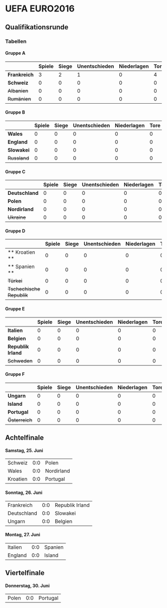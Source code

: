 # UEFA EURO2016

## Qualifikationsrunde

### Tabellen

#### Gruppe A
|                           | Spiele | Siege | Unentschieden | Niederlagen | Tore | Gegentore | Tordifferenz | Punkte |
| ------------------------- | ------ | ----- | ------------- | ----------- | ---- | --------- | ------------ | ------ |
| **Frankreich**            |      3 |     2 |             1 |           0 |    4 |         1 |            3 |  **7** |
| **Schweiz**               |      0 |     0 |             0 |           0 |    0 |         0 |            0 |  **0** |
| ~~Albanien~~              |      0 |     0 |             0 |           0 |    0 |         0 |            0 |  **0** |
| ~~Rumänien~~              |      0 |     0 |             0 |           0 |    0 |         0 |            0 |  **0** |

#### Gruppe B
|                           | Spiele | Siege | Unentschieden | Niederlagen | Tore | Gegentore | Tordifferenz | Punkte |
| ------------------------- | ------ | ----- | ------------- | ----------- | ---- | --------- | ------------ | ------ |
| **Wales**                 |      0 |     0 |             0 |           0 |    0 |         0 |            0 |  **0** |
| **England**               |      0 |     0 |             0 |           0 |    0 |         0 |            0 |  **0** |
| **Slowakei**              |      0 |     0 |             0 |           0 |    0 |         0 |            0 |  **0** |
| ~~Russland~~              |      0 |     0 |             0 |           0 |    0 |         0 |            0 |  **0** |

#### Gruppe C
|                           | Spiele | Siege | Unentschieden | Niederlagen | Tore | Gegentore | Tordifferenz | Punkte |
| ------------------------- | ------ | ----- | ------------- | ----------- | ---- | --------- | ------------ | ------ |
| **Deutschland**           |      0 |     0 |             0 |           0 |    0 |         0 |            0 |  **0** |
| **Polen**                 |      0 |     0 |             0 |           0 |    0 |         0 |            0 |  **0** |
| **Nordirland**            |      0 |     0 |             0 |           0 |    0 |         0 |            0 |  **0** |
| ~~Ukraine~~               |      0 |     0 |             0 |           0 |    0 |         0 |            0 |  **0** |

#### Gruppe D
|                           | Spiele | Siege | Unentschieden | Niederlagen | Tore | Gegentore | Tordifferenz | Punkte |
| ------------------------- | ------ | ----- | ------------- | ----------- | ---- | --------- | ------------ | ------ |
| ** Kroatien **            |      0 |     0 |             0 |           0 |    0 |         0 |            0 |  **0** |
| ** Spanien **             |      0 |     0 |             0 |           0 |    0 |         0 |            0 |  **0** |
| ~~Türkei~~                |      0 |     0 |             0 |           0 |    0 |         0 |            0 |  **0** |
| ~~Tschechische Republik~~ |      0 |     0 |             0 |           0 |    0 |         0 |            0 |  **0** |

#### Gruppe E
|                           | Spiele | Siege | Unentschieden | Niederlagen | Tore | Gegentore | Tordifferenz | Punkte |
| ------------------------- | ------ | ----- | ------------- | ----------- | ---- | --------- | ------------ | ------ |
| **Italien**               |      0 |     0 |             0 |           0 |    0 |         0 |            0 |  **0** |
| **Belgien**               |      0 |     0 |             0 |           0 |    0 |         0 |            0 |  **0** |
| **Republik Irland**       |      0 |     0 |             0 |           0 |    0 |         0 |            0 |  **0** |
| ~~Schweden~~              |      0 |     0 |             0 |           0 |    0 |         0 |            0 |  **0** |

#### Gruppe F
|                           | Spiele | Siege | Unentschieden | Niederlagen | Tore | Gegentore | Tordifferenz | Punkte |
| ------------------------- | ------ | ----- | ------------- | ----------- | ---- | --------- | ------------ | ------ |
| **Ungarn**                |      0 |     0 |             0 |           0 |    0 |         0 |            0 |  **0** |
| **Island**                |      0 |     0 |             0 |           0 |    0 |         0 |            0 |  **0** |
| **Portugal**              |      0 |     0 |             0 |           0 |    0 |         0 |            0 |  **0** |
| ~~Österreich~~            |      0 |     0 |             0 |           0 |    0 |         0 |            0 |  **0** |

## Achtelfinale

#### Samstag, 25. Juni
|   |   |   |
| - | - | - |
| Schweiz | 0:0 | Polen |
| Wales | 0:0 | Nordirland |
| Kroatien | 0:0 | Portugal |

#### Sonntag, 26. Juni
|   |   |   |
| - | - | - |
| Frankreich | 0:0 | Republik Irland |
| Deutschland | 0:0 | Slowakei |
| Ungarn | 0:0 | Belgien |

#### Montag, 27. Juni
|   |   |   |
| - | - | - |
| Italien | 0:0 | Spanien |
| England | 0:0 | Island |

## Viertelfinale

#### Donnerstag, 30. Juni
|   |   |   |
| - | - | - |
| Polen | 0:0 | Portugal |
